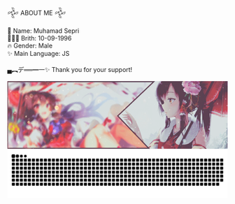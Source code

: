 𒅒 ABOUT ME 𒅒<br><br>
🚩 Name: Muhamad Sepri<br>🦸🏻‍♂️ Brith: 10-09-1996<br>🔥 Gender: Male<br>✨ Main Language: JS<br><br> ▄︻デ══━一✨ Thank you for your support!<br>  
![MS](https://raw.githubusercontent.com/2feb2025/2feb2025/refs/heads/main/dir/68747470733a2f2f696d6775722d617263686976652e7070792e73682f4362464c3847322e676966.gif)
![MS](https://raw.githubusercontent.com/2feb2025/2feb2025/903a91945b5182a5a0f6769202ca63b39860781f/dir/snake.svg)
